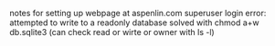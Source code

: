 notes for setting up webpage at aspenlin.com
superuser login error: attempted to write to a readonly database
solved with chmod a+w db.sqlite3
(can check read or wirte or owner with ls -l)
